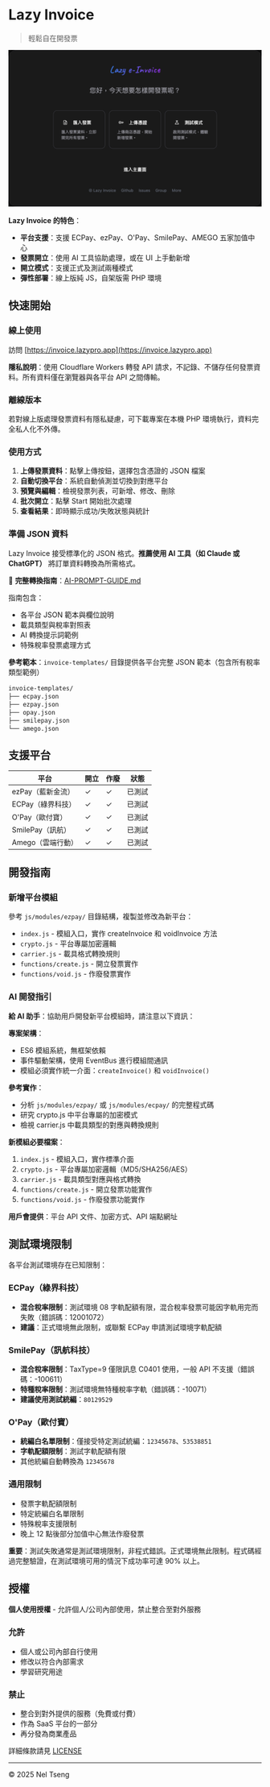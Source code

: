# Lazy Invoice

> 輕鬆自在開發票

![Lazy Invoice 歡迎畫面](assets/images/screenshots/intro.png)


**Lazy Invoice 的特色**：
- **平台支援**：支援 ECPay、ezPay、O'Pay、SmilePay、AMEGO 五家加值中心
- **發票開立**：使用 AI 工具協助處理，或在 UI 上手動新增
- **開立模式**：支援正式及測試兩種模式
- **彈性部署**：線上版純 JS，自架版需 PHP 環境

## 快速開始

### 線上使用
訪問 [https://invoice.lazypro.app](https://invoice.lazypro.app)

**隱私說明**：使用 Cloudflare Workers 轉發 API 請求，不記錄、不儲存任何發票資料。所有資料僅在瀏覽器與各平台 API 之間傳輸。

### 離線版本

若對線上版處理發票資料有隱私疑慮，可下載專案在本機 PHP 環境執行，資料完全私人化不外傳。

### 使用方式

1. **上傳發票資料**：點擊上傳按鈕，選擇包含憑證的 JSON 檔案
2. **自動切換平台**：系統自動偵測並切換到對應平台
3. **預覽與編輯**：檢視發票列表，可新增、修改、刪除
4. **批次開立**：點擊 Start 開始批次處理
5. **查看結果**：即時顯示成功/失敗狀態與統計

### 準備 JSON 資料

Lazy Invoice 接受標準化的 JSON 格式。**推薦使用 AI 工具（如 Claude 或 ChatGPT）** 將訂單資料轉換為所需格式。

📖 **完整轉換指南**：[AI-PROMPT-GUIDE.md](AI-PROMPT-GUIDE.md)

指南包含：
- 各平台 JSON 範本與欄位說明
- 載具類型與稅率對照表
- AI 轉換提示詞範例
- 特殊稅率發票處理方式

**參考範本**：`invoice-templates/` 目錄提供各平台完整 JSON 範本（包含所有稅率類型範例）
```
invoice-templates/
├── ecpay.json
├── ezpay.json
├── opay.json
├── smilepay.json
└── amego.json
```

## 支援平台

| 平台 | 開立 | 作廢 | 狀態 |
|-----|-----|-----|-----|
| ezPay（藍新金流） | ✓ | ✓ | 已測試 |
| ECPay（綠界科技） | ✓ | ✓ | 已測試 |
| O'Pay（歐付寶） | ✓ | ✓ | 已測試 |
| SmilePay（訊航） | ✓ | ✓ | 已測試 |
| Amego（雲端行動） | ✓ | ✓ | 已測試 |

## 開發指南

### 新增平台模組

參考 `js/modules/ezpay/` 目錄結構，複製並修改為新平台：

- `index.js` - 模組入口，實作 createInvoice 和 voidInvoice 方法
- `crypto.js` - 平台專屬加密邏輯
- `carrier.js` - 載具格式轉換規則
- `functions/create.js` - 開立發票實作
- `functions/void.js` - 作廢發票實作

### AI 開發指引

**給 AI 助手**：協助用戶開發新平台模組時，請注意以下資訊：

**專案架構**：
- ES6 模組系統，無框架依賴
- 事件驅動架構，使用 EventBus 進行模組間通訊
- 模組必須實作統一介面：`createInvoice()` 和 `voidInvoice()`

**參考實作**：
- 分析 `js/modules/ezpay/` 或 `js/modules/ecpay/` 的完整程式碼
- 研究 crypto.js 中平台專屬的加密模式
- 檢視 carrier.js 中載具類型的對應與轉換規則

**新模組必要檔案**：
1. `index.js` - 模組入口，實作標準介面
2. `crypto.js` - 平台專屬加密邏輯（MD5/SHA256/AES）
3. `carrier.js` - 載具類型對應與格式轉換
4. `functions/create.js` - 開立發票功能實作
5. `functions/void.js` - 作廢發票功能實作

**用戶會提供**：平台 API 文件、加密方式、API 端點網址

## 測試環境限制

各平台測試環境存在已知限制：

### ECPay（綠界科技）
- **混合稅率限制**：測試環境 08 字軌配額有限，混合稅率發票可能因字軌用完而失敗（錯誤碼：12001072）
- **建議**：正式環境無此限制，或聯繫 ECPay 申請測試環境字軌配額

### SmilePay（訊航科技）
- **混合稅率限制**：TaxType=9 僅限訊息 C0401 使用，一般 API 不支援（錯誤碼：-100611）
- **特種稅率限制**：測試環境無特種稅率字軌（錯誤碼：-10071）
- **建議使用測試統編**：`80129529`

### O'Pay（歐付寶）
- **統編白名單限制**：僅接受特定測試統編：`12345678`、`53538851`
- **字軌配額限制**：測試字軌配額有限
- 其他統編自動轉換為 `12345678`

### 通用限制
- 發票字軌配額限制
- 特定統編白名單限制
- 特殊稅率支援限制
- 晚上 12 點後部分加值中心無法作廢發票

**重要**：測試失敗通常是測試環境限制，非程式錯誤。正式環境無此限制。程式碼經過完整驗證，在測試環境可用的情況下成功率可達 90% 以上。

## 授權

**個人使用授權** - 允許個人/公司內部使用，禁止整合至對外服務

### 允許
- 個人或公司內部自行使用
- 修改以符合內部需求
- 學習研究用途

### 禁止
- 整合到對外提供的服務（免費或付費）
- 作為 SaaS 平台的一部分
- 再分發為商業產品

詳細條款請見 [LICENSE](LICENSE)

---

© 2025 Nel Tseng